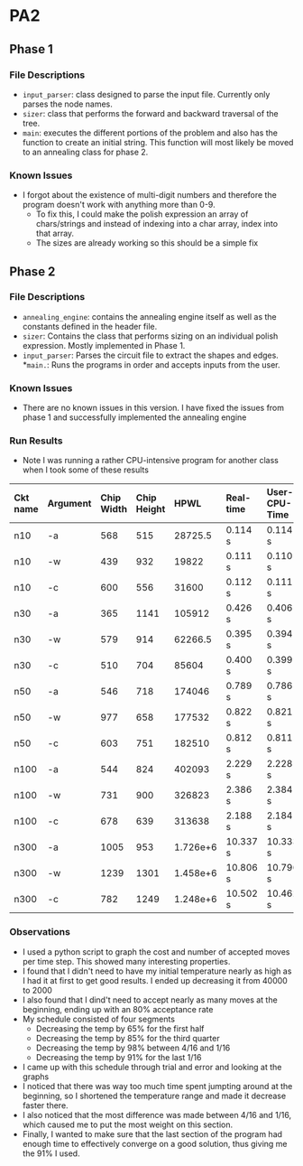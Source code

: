 # PA2 #
## Phase 1 ##
### File Descriptions ###
* ``input_parser``: class designed to parse the input file. Currently only parses the node names.
* ``sizer``: class that performs the forward and backward traversal of the tree. 
* ``main``: executes the different portions of the problem and also has the function to create an initial string. This function will most likely be moved to an annealing class for phase 2.

### Known Issues ###
* I forgot about the existence of multi-digit numbers and therefore the program doesn't work with anything more than 0-9. 
    * To fix this, I could make the polish expression an array of chars/strings and instead of indexing into a char array, index into that array.
    * The sizes are already working so this should be a simple fix

## Phase 2 ##
### File Descriptions ###
* ``annealing_engine``: contains the annealing engine itself as well as the constants defined in the header file.
* ``sizer``: Contains the class that performs sizing on an individual polish expression. Mostly implemented in Phase 1.
* ``input_parser``: Parses the circuit file to extract the shapes and edges.
*``main.``: Runs the programs in order and accepts inputs from the user.


### Known Issues ###
* There are no known issues in this version. I have fixed the issues from phase 1 and successfully implemented the annealing engine

### Run Results ###
* Note I was running a rather CPU-intensive program for another class when I took some of these results

| Ckt name | Argument | Chip Width | Chip Height | HPWL | Real-time | User-CPU-Time | Sys-CPU-Time |
|:---------|:---------|:-----------|:------------|:-----|:----------|:--------------|:-------------|
|n10       |-a        |568         |515          |28725.5|0.114 s   |0.114 s        |0.000 s       |
|n10       |-w        |439         |932          |19822 |0.111 s    |0.110 s        |0.000 s       |
|n10       |-c        |600         |556          |31600 |0.112 s    |0.111 s        |0.000 s       |
|n30       |-a        |365         |1141         |105912|0.426 s    |0.406 s        |0.000 s       |
|n30       |-w        |579         |914          |62266.5|0.395 s   |0.394 s        |0.000 s       |
|n30       |-c        |510         |704          |85604 |0.400 s    |0.399 s        |0.000 s       |
|n50       |-a        |546         |718          |174046|0.789 s    |0.786 s        |0.000 s       |
|n50       |-w        |977         |658          |177532|0.822 s    |0.821 s        |0.000 s       |
|n50       |-c        |603         |751          |182510|0.812 s    |0.811 s        |0.000 s       |
|n100      |-a        |544         |824          |402093|2.229 s    |2.228 s        |0.000 s       |
|n100      |-w        |731         |900          |326823|2.386 s    |2.384 s        |0.000 s       |
|n100      |-c        |678         |639          |313638|2.188 s    |2.184 s        |0.000 s       |
|n300      |-a        |1005        |953          |1.726e+6|10.337 s |10.333 s       |0.000 s       |
|n300      |-w        |1239        |1301         |1.458e+6|10.806 s |10.796 s       |0.004 s       |
|n300      |-c        |782         |1249         |1.248e+6|10.502 s |10.462 s       |0.000 s       |

### Observations ###
* I used a python script to graph the cost and number of accepted moves per time step. This showed many interesting properties. 
* I found that I didn't need to have my initial temperature nearly as high as I had it at first to get good results. I ended up decreasing it from 40000 to 2000
* I also found that I dind't need to accept nearly as many moves at the beginning, ending up with an 80% acceptance rate
* My schedule consisted of four segments
    * Decreasing the temp by 65% for the first half 
    * Decreasing the temp by 85% for the third quarter
    * Decreasing the temp by 98% between 4/16 and 1/16
    * Decreasing the temp by 91% for the last 1/16
* I came up with this schedule through trial and error and looking at the graphs
* I noticed that there was way too much time spent jumpting around at the beginning, so I shortened the temperature range and made it decrease faster there.
* I also noticed that the most difference was made between 4/16 and 1/16, which caused me to put the most weight on this section.
* Finally, I wanted to make sure that the last section of the program had enough time to effectively converge on a good solution, thus giving me the 91% I used.